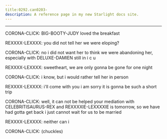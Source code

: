 ```yaml
---
title:0292.can0203-
description: A reference page in my new Starlight docs site.
---
```

----- 
CORONA-CLICK: BIG-BOOTY-JUDY loved the breakfast
 
REXXXX-LEXXXX: you did not tell her we were eloping? 
 
CORONA-CLICK: no
 i did not want her to think we were abandoning her, especially with 
DELUXE-DAMIEN still in i
c
u
 
REXXXX-LEXXXX: sweetheart, we are only gonna be gone for one night
 
CORONA-CLICK: i know, but i would rather tell her in person
 
REXXXX-LEXXXX: i'll come with you
 i am sorry it is gonna be such a short trip
 
CORONA-CLICK: well, it can not be helped
 your mediation with CELEBRITISAURUS-REX and REXXXXIE-LEXXXXIE is 
tomorrow, so we have had gotta get back
 i just cannot wait for us to be married
 
REXXXX-LEXXXX: neither can i
 
CORONA-CLICK: (chuckles) 
